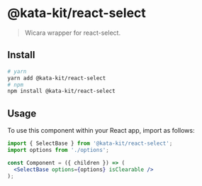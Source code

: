 # @kata-kit/react-select

> Wicara wrapper for react-select.

## Install

```sh
# yarn
yarn add @kata-kit/react-select
# npm
npm install @kata-kit/react-select
```

## Usage

To use this component within your React app, import as follows:

```jsx
import { SelectBase } from '@kata-kit/react-select';
import options from './options';

const Component = ({ children }) => (
  <SelectBase options={options} isClearable />
);
```
